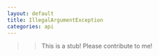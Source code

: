 ```yaml
---
layout: default
title: IllegalArgumentException
categories: api
---
```


>>This is a stub!  Please contribute to me!
